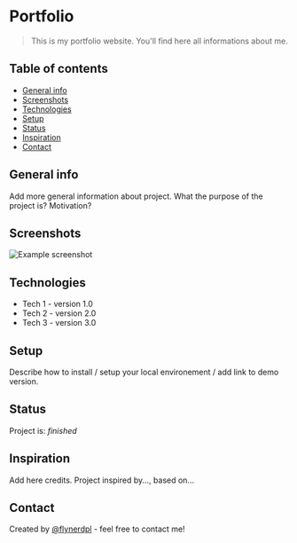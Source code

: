 # Portfolio
> This is my portfolio website. You'll find here all informations about me.

## Table of contents
* [General info](#general-info)
* [Screenshots](#screenshots)
* [Technologies](#technologies)
* [Setup](#setup)
* [Status](#status)
* [Inspiration](#inspiration)
* [Contact](#contact)

## General info
Add more general information about project. What the purpose of the project is? Motivation?

## Screenshots
![Example screenshot](./img/screenshot.png)

## Technologies
* Tech 1 - version 1.0
* Tech 2 - version 2.0
* Tech 3 - version 3.0

## Setup
Describe how to install / setup your local environement / add link to demo version.

## Status
Project is: _finished_

## Inspiration
Add here credits. Project inspired by..., based on...

## Contact
Created by [@flynerdpl](https://www.flynerd.pl/) - feel free to contact me!

